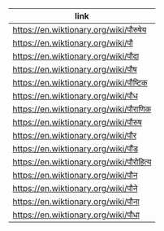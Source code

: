 |link|
|----|
|https://en.wiktionary.org/wiki/पौरुषेय|
|https://en.wiktionary.org/wiki/पौ|
|https://en.wiktionary.org/wiki/पौदा|
|https://en.wiktionary.org/wiki/पौष|
|https://en.wiktionary.org/wiki/पौष्टिक|
|https://en.wiktionary.org/wiki/पौध|
|https://en.wiktionary.org/wiki/पौराणिक|
|https://en.wiktionary.org/wiki/पौरुष|
|https://en.wiktionary.org/wiki/पौर|
|https://en.wiktionary.org/wiki/पौंड|
|https://en.wiktionary.org/wiki/पौरोहित्य|
|https://en.wiktionary.org/wiki/पौन|
|https://en.wiktionary.org/wiki/पौने|
|https://en.wiktionary.org/wiki/पौना|
|https://en.wiktionary.org/wiki/पौधा|
